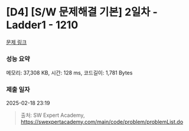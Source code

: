 # [D4] [S/W 문제해결 기본] 2일차 - Ladder1 - 1210 

[문제 링크](https://swexpertacademy.com/main/code/problem/problemDetail.do?contestProbId=AV14ABYKADACFAYh) 

### 성능 요약

메모리: 37,308 KB, 시간: 128 ms, 코드길이: 1,781 Bytes

### 제출 일자

2025-02-18 23:19



> 출처: SW Expert Academy, https://swexpertacademy.com/main/code/problem/problemList.do